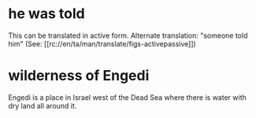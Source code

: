# he was told

This can be translated in active form. Alternate translation: "someone told him" (See: [[rc://en/ta/man/translate/figs-activepassive]])

# wilderness of Engedi

Engedi is a place in Israel west of the Dead Sea where there is water with dry land all around it.

